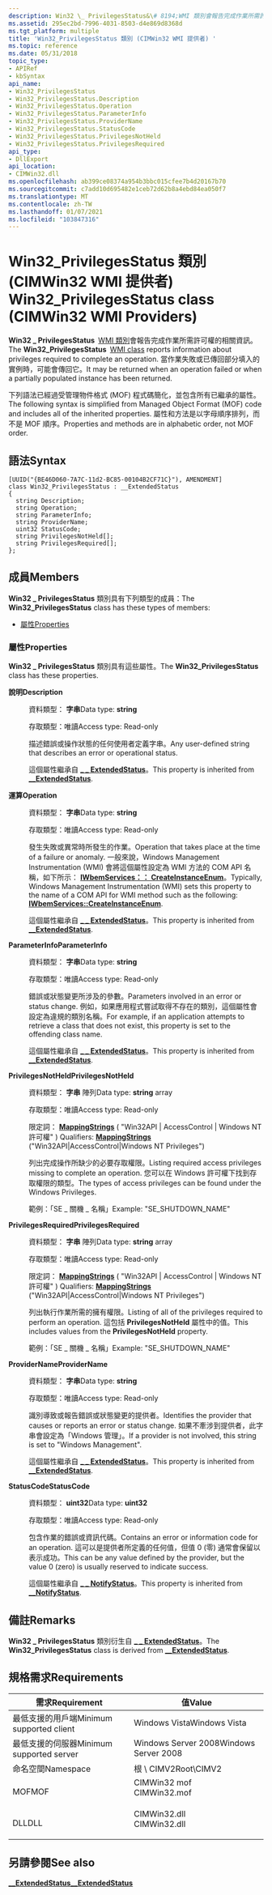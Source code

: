 ```yaml
---
description: Win32 \_ PrivilegesStatus&\# 8194;WMI 類別會報告完成作業所需許可權的相關資訊。 當作業失敗或已傳回部分填入的實例時，可能會傳回它。
ms.assetid: 295ec2bd-7996-4031-8503-d4e869d8368d
ms.tgt_platform: multiple
title: 'Win32_PrivilegesStatus 類別 (CIMWin32 WMI 提供者) '
ms.topic: reference
ms.date: 05/31/2018
topic_type:
- APIRef
- kbSyntax
api_name:
- Win32_PrivilegesStatus
- Win32_PrivilegesStatus.Description
- Win32_PrivilegesStatus.Operation
- Win32_PrivilegesStatus.ParameterInfo
- Win32_PrivilegesStatus.ProviderName
- Win32_PrivilegesStatus.StatusCode
- Win32_PrivilegesStatus.PrivilegesNotHeld
- Win32_PrivilegesStatus.PrivilegesRequired
api_type:
- DllExport
api_location:
- CIMWin32.dll
ms.openlocfilehash: ab399ce08374a954b3bbc015cfee7b4d20167b70
ms.sourcegitcommit: c7add10d695482e1ceb72d62b8a4ebd84ea050f7
ms.translationtype: MT
ms.contentlocale: zh-TW
ms.lasthandoff: 01/07/2021
ms.locfileid: "103847316"
---
```

# <a name="win32_privilegesstatus-class-cimwin32-wmi-providers"></a><span data-ttu-id="d4517-104">Win32_PrivilegesStatus 類別 (CIMWin32 WMI 提供者) </span><span class="sxs-lookup"><span data-stu-id="d4517-104">Win32_PrivilegesStatus class (CIMWin32 WMI Providers)</span></span>

<span data-ttu-id="d4517-105">**Win32 \_ PrivilegesStatus** [WMI 類別](../wmisdk/retrieving-a-class.md)會報告完成作業所需許可權的相關資訊。</span><span class="sxs-lookup"><span data-stu-id="d4517-105">The **Win32\_PrivilegesStatus** [WMI class](../wmisdk/retrieving-a-class.md) reports information about privileges required to complete an operation.</span></span> <span data-ttu-id="d4517-106">當作業失敗或已傳回部分填入的實例時，可能會傳回它。</span><span class="sxs-lookup"><span data-stu-id="d4517-106">It may be returned when an operation failed or when a partially populated instance has been returned.</span></span>

<span data-ttu-id="d4517-107">下列語法已經過受管理物件格式 (MOF) 程式碼簡化，並包含所有已繼承的屬性。</span><span class="sxs-lookup"><span data-stu-id="d4517-107">The following syntax is simplified from Managed Object Format (MOF) code and includes all of the inherited properties.</span></span> <span data-ttu-id="d4517-108">屬性和方法是以字母順序排列，而不是 MOF 順序。</span><span class="sxs-lookup"><span data-stu-id="d4517-108">Properties and methods are in alphabetic order, not MOF order.</span></span>

## <a name="syntax"></a><span data-ttu-id="d4517-109">語法</span><span class="sxs-lookup"><span data-stu-id="d4517-109">Syntax</span></span>

``` syntax
[UUID("{BE46D060-7A7C-11d2-BC85-00104B2CF71C}"), AMENDMENT]
class Win32_PrivilegesStatus : __ExtendedStatus
{
  string Description;
  string Operation;
  string ParameterInfo;
  string ProviderName;
  uint32 StatusCode;
  string PrivilegesNotHeld[];
  string PrivilegesRequired[];
};
```

## <a name="members"></a><span data-ttu-id="d4517-110">成員</span><span class="sxs-lookup"><span data-stu-id="d4517-110">Members</span></span>

<span data-ttu-id="d4517-111">**Win32 \_ PrivilegesStatus** 類別具有下列類型的成員：</span><span class="sxs-lookup"><span data-stu-id="d4517-111">The **Win32\_PrivilegesStatus** class has these types of members:</span></span>

-   [<span data-ttu-id="d4517-112">屬性</span><span class="sxs-lookup"><span data-stu-id="d4517-112">Properties</span></span>](#properties)

### <a name="properties"></a><span data-ttu-id="d4517-113">屬性</span><span class="sxs-lookup"><span data-stu-id="d4517-113">Properties</span></span>

<span data-ttu-id="d4517-114">**Win32 \_ PrivilegesStatus** 類別具有這些屬性。</span><span class="sxs-lookup"><span data-stu-id="d4517-114">The **Win32\_PrivilegesStatus** class has these properties.</span></span>

<dl> <dt>

<span data-ttu-id="d4517-115">**說明**</span><span class="sxs-lookup"><span data-stu-id="d4517-115">**Description**</span></span>
</dt> <dd> <dl> <dt>

<span data-ttu-id="d4517-116">資料類型： **字串**</span><span class="sxs-lookup"><span data-stu-id="d4517-116">Data type: **string**</span></span>
</dt> <dt>

<span data-ttu-id="d4517-117">存取類型：唯讀</span><span class="sxs-lookup"><span data-stu-id="d4517-117">Access type: Read-only</span></span>
</dt> </dl>

<span data-ttu-id="d4517-118">描述錯誤或操作狀態的任何使用者定義字串。</span><span class="sxs-lookup"><span data-stu-id="d4517-118">Any user-defined string that describes an error or operational status.</span></span>

<span data-ttu-id="d4517-119">這個屬性繼承自 [**\_ \_ ExtendedStatus**](../wmisdk/--extendedstatus.md)。</span><span class="sxs-lookup"><span data-stu-id="d4517-119">This property is inherited from [**\_\_ExtendedStatus**](../wmisdk/--extendedstatus.md).</span></span>

</dd> <dt>

<span data-ttu-id="d4517-120">**運算**</span><span class="sxs-lookup"><span data-stu-id="d4517-120">**Operation**</span></span>
</dt> <dd> <dl> <dt>

<span data-ttu-id="d4517-121">資料類型： **字串**</span><span class="sxs-lookup"><span data-stu-id="d4517-121">Data type: **string**</span></span>
</dt> <dt>

<span data-ttu-id="d4517-122">存取類型：唯讀</span><span class="sxs-lookup"><span data-stu-id="d4517-122">Access type: Read-only</span></span>
</dt> </dl>

<span data-ttu-id="d4517-123">發生失敗或異常時所發生的作業。</span><span class="sxs-lookup"><span data-stu-id="d4517-123">Operation that takes place at the time of a failure or anomaly.</span></span> <span data-ttu-id="d4517-124">一般來說，Windows Management Instrumentation (WMI) 會將這個屬性設定為 WMI 方法的 COM API 名稱，如下所示： [**IWbemServices：： CreateInstanceEnum**](/windows/win32/api/wbemcli/nf-wbemcli-iwbemservices-createinstanceenum)。</span><span class="sxs-lookup"><span data-stu-id="d4517-124">Typically, Windows Management Instrumentation (WMI) sets this property to the name of a COM API for WMI method such as the following: [**IWbemServices::CreateInstanceEnum**](/windows/win32/api/wbemcli/nf-wbemcli-iwbemservices-createinstanceenum).</span></span>

<span data-ttu-id="d4517-125">這個屬性繼承自 [**\_ \_ ExtendedStatus**](../wmisdk/--extendedstatus.md)。</span><span class="sxs-lookup"><span data-stu-id="d4517-125">This property is inherited from [**\_\_ExtendedStatus**](../wmisdk/--extendedstatus.md).</span></span>

</dd> <dt>

<span data-ttu-id="d4517-126">**ParameterInfo**</span><span class="sxs-lookup"><span data-stu-id="d4517-126">**ParameterInfo**</span></span>
</dt> <dd> <dl> <dt>

<span data-ttu-id="d4517-127">資料類型： **字串**</span><span class="sxs-lookup"><span data-stu-id="d4517-127">Data type: **string**</span></span>
</dt> <dt>

<span data-ttu-id="d4517-128">存取類型：唯讀</span><span class="sxs-lookup"><span data-stu-id="d4517-128">Access type: Read-only</span></span>
</dt> </dl>

<span data-ttu-id="d4517-129">錯誤或狀態變更所涉及的參數。</span><span class="sxs-lookup"><span data-stu-id="d4517-129">Parameters involved in an error or status change.</span></span> <span data-ttu-id="d4517-130">例如，如果應用程式嘗試取得不存在的類別，這個屬性會設定為違規的類別名稱。</span><span class="sxs-lookup"><span data-stu-id="d4517-130">For example, if an application attempts to retrieve a class that does not exist, this property is set to the offending class name.</span></span>

<span data-ttu-id="d4517-131">這個屬性繼承自 [**\_ \_ ExtendedStatus**](../wmisdk/--extendedstatus.md)。</span><span class="sxs-lookup"><span data-stu-id="d4517-131">This property is inherited from [**\_\_ExtendedStatus**](../wmisdk/--extendedstatus.md).</span></span>

</dd> <dt>

<span data-ttu-id="d4517-132">**PrivilegesNotHeld**</span><span class="sxs-lookup"><span data-stu-id="d4517-132">**PrivilegesNotHeld**</span></span>
</dt> <dd> <dl> <dt>

<span data-ttu-id="d4517-133">資料類型： **字串** 陣列</span><span class="sxs-lookup"><span data-stu-id="d4517-133">Data type: **string** array</span></span>
</dt> <dt>

<span data-ttu-id="d4517-134">存取類型：唯讀</span><span class="sxs-lookup"><span data-stu-id="d4517-134">Access type: Read-only</span></span>
</dt> <dt>

<span data-ttu-id="d4517-135">限定詞： [**MappingStrings**](../wmisdk/standard-qualifiers.md) ( "Win32API \| AccessControl \| Windows NT 許可權" ) </span><span class="sxs-lookup"><span data-stu-id="d4517-135">Qualifiers: [**MappingStrings**](../wmisdk/standard-qualifiers.md) ("Win32API\|AccessControl\|Windows NT Privileges")</span></span>
</dt> </dl>

<span data-ttu-id="d4517-136">列出完成操作所缺少的必要存取權限。</span><span class="sxs-lookup"><span data-stu-id="d4517-136">Listing required access privileges missing to complete an operation.</span></span> <span data-ttu-id="d4517-137">您可以在 Windows 許可權下找到存取權限的類型。</span><span class="sxs-lookup"><span data-stu-id="d4517-137">The types of access privileges can be found under the Windows Privileges.</span></span>

<span data-ttu-id="d4517-138">範例：「SE \_ 關機 \_ 名稱」</span><span class="sxs-lookup"><span data-stu-id="d4517-138">Example: "SE\_SHUTDOWN\_NAME"</span></span>

</dd> <dt>

<span data-ttu-id="d4517-139">**PrivilegesRequired**</span><span class="sxs-lookup"><span data-stu-id="d4517-139">**PrivilegesRequired**</span></span>
</dt> <dd> <dl> <dt>

<span data-ttu-id="d4517-140">資料類型： **字串** 陣列</span><span class="sxs-lookup"><span data-stu-id="d4517-140">Data type: **string** array</span></span>
</dt> <dt>

<span data-ttu-id="d4517-141">存取類型：唯讀</span><span class="sxs-lookup"><span data-stu-id="d4517-141">Access type: Read-only</span></span>
</dt> <dt>

<span data-ttu-id="d4517-142">限定詞： [**MappingStrings**](../wmisdk/standard-qualifiers.md) ( "Win32API \| AccessControl \| Windows NT 許可權" ) </span><span class="sxs-lookup"><span data-stu-id="d4517-142">Qualifiers: [**MappingStrings**](../wmisdk/standard-qualifiers.md) ("Win32API\|AccessControl\|Windows NT Privileges")</span></span>
</dt> </dl>

<span data-ttu-id="d4517-143">列出執行作業所需的擁有權限。</span><span class="sxs-lookup"><span data-stu-id="d4517-143">Listing of all of the privileges required to perform an operation.</span></span> <span data-ttu-id="d4517-144">這包括 **PrivilegesNotHeld** 屬性中的值。</span><span class="sxs-lookup"><span data-stu-id="d4517-144">This includes values from the **PrivilegesNotHeld** property.</span></span>

<span data-ttu-id="d4517-145">範例：「SE \_ 關機 \_ 名稱」</span><span class="sxs-lookup"><span data-stu-id="d4517-145">Example: "SE\_SHUTDOWN\_NAME"</span></span>

</dd> <dt>

<span data-ttu-id="d4517-146">**ProviderName**</span><span class="sxs-lookup"><span data-stu-id="d4517-146">**ProviderName**</span></span>
</dt> <dd> <dl> <dt>

<span data-ttu-id="d4517-147">資料類型： **字串**</span><span class="sxs-lookup"><span data-stu-id="d4517-147">Data type: **string**</span></span>
</dt> <dt>

<span data-ttu-id="d4517-148">存取類型：唯讀</span><span class="sxs-lookup"><span data-stu-id="d4517-148">Access type: Read-only</span></span>
</dt> </dl>

<span data-ttu-id="d4517-149">識別導致或報告錯誤或狀態變更的提供者。</span><span class="sxs-lookup"><span data-stu-id="d4517-149">Identifies the provider that causes or reports an error or status change.</span></span> <span data-ttu-id="d4517-150">如果不牽涉到提供者，此字串會設定為「Windows 管理」。</span><span class="sxs-lookup"><span data-stu-id="d4517-150">If a provider is not involved, this string is set to "Windows Management".</span></span>

<span data-ttu-id="d4517-151">這個屬性繼承自 [**\_ \_ ExtendedStatus**](../wmisdk/--extendedstatus.md)。</span><span class="sxs-lookup"><span data-stu-id="d4517-151">This property is inherited from [**\_\_ExtendedStatus**](../wmisdk/--extendedstatus.md).</span></span>

</dd> <dt>

<span data-ttu-id="d4517-152">**StatusCode**</span><span class="sxs-lookup"><span data-stu-id="d4517-152">**StatusCode**</span></span>
</dt> <dd> <dl> <dt>

<span data-ttu-id="d4517-153">資料類型： **uint32**</span><span class="sxs-lookup"><span data-stu-id="d4517-153">Data type: **uint32**</span></span>
</dt> <dt>

<span data-ttu-id="d4517-154">存取類型：唯讀</span><span class="sxs-lookup"><span data-stu-id="d4517-154">Access type: Read-only</span></span>
</dt> </dl>

<span data-ttu-id="d4517-155">包含作業的錯誤或資訊代碼。</span><span class="sxs-lookup"><span data-stu-id="d4517-155">Contains an error or information code for an operation.</span></span> <span data-ttu-id="d4517-156">這可以是提供者所定義的任何值，但值 0 (零) 通常會保留以表示成功。</span><span class="sxs-lookup"><span data-stu-id="d4517-156">This can be any value defined by the provider, but the value 0 (zero) is usually reserved to indicate success.</span></span>

<span data-ttu-id="d4517-157">這個屬性繼承自 [**\_ \_ NotifyStatus**](../wmisdk/--notifystatus.md)。</span><span class="sxs-lookup"><span data-stu-id="d4517-157">This property is inherited from [**\_\_NotifyStatus**](../wmisdk/--notifystatus.md).</span></span>

</dd> </dl>

## <a name="remarks"></a><span data-ttu-id="d4517-158">備註</span><span class="sxs-lookup"><span data-stu-id="d4517-158">Remarks</span></span>

<span data-ttu-id="d4517-159">**Win32 \_ PrivilegesStatus** 類別衍生自 [**\_ \_ ExtendedStatus**](../wmisdk/--extendedstatus.md)。</span><span class="sxs-lookup"><span data-stu-id="d4517-159">The **Win32\_PrivilegesStatus** class is derived from [**\_\_ExtendedStatus**](../wmisdk/--extendedstatus.md).</span></span>

## <a name="requirements"></a><span data-ttu-id="d4517-160">規格需求</span><span class="sxs-lookup"><span data-stu-id="d4517-160">Requirements</span></span>



| <span data-ttu-id="d4517-161">需求</span><span class="sxs-lookup"><span data-stu-id="d4517-161">Requirement</span></span> | <span data-ttu-id="d4517-162">值</span><span class="sxs-lookup"><span data-stu-id="d4517-162">Value</span></span> |
|-------------------------------------|-----------------------------------------------------------------------------------------|
| <span data-ttu-id="d4517-163">最低支援的用戶端</span><span class="sxs-lookup"><span data-stu-id="d4517-163">Minimum supported client</span></span><br/> | <span data-ttu-id="d4517-164">Windows Vista</span><span class="sxs-lookup"><span data-stu-id="d4517-164">Windows Vista</span></span><br/>                                                                |
| <span data-ttu-id="d4517-165">最低支援的伺服器</span><span class="sxs-lookup"><span data-stu-id="d4517-165">Minimum supported server</span></span><br/> | <span data-ttu-id="d4517-166">Windows Server 2008</span><span class="sxs-lookup"><span data-stu-id="d4517-166">Windows Server 2008</span></span><br/>                                                          |
| <span data-ttu-id="d4517-167">命名空間</span><span class="sxs-lookup"><span data-stu-id="d4517-167">Namespace</span></span><br/>                | <span data-ttu-id="d4517-168">根 \\ CIMV2</span><span class="sxs-lookup"><span data-stu-id="d4517-168">Root\\CIMV2</span></span><br/>                                                                  |
| <span data-ttu-id="d4517-169">MOF</span><span class="sxs-lookup"><span data-stu-id="d4517-169">MOF</span></span><br/>                      | <dl> <span data-ttu-id="d4517-170"><dt>CIMWin32 mof</dt></span><span class="sxs-lookup"><span data-stu-id="d4517-170"><dt>CIMWin32.mof</dt></span></span> </dl> |
| <span data-ttu-id="d4517-171">DLL</span><span class="sxs-lookup"><span data-stu-id="d4517-171">DLL</span></span><br/>                      | <dl> <span data-ttu-id="d4517-172"><dt>CIMWin32.dll</dt></span><span class="sxs-lookup"><span data-stu-id="d4517-172"><dt>CIMWin32.dll</dt></span></span> </dl> |



## <a name="see-also"></a><span data-ttu-id="d4517-173">另請參閱</span><span class="sxs-lookup"><span data-stu-id="d4517-173">See also</span></span>

<dl> <dt>

[<span data-ttu-id="d4517-174">**\_\_ExtendedStatus**</span><span class="sxs-lookup"><span data-stu-id="d4517-174">**\_\_ExtendedStatus**</span></span>](../wmisdk/--extendedstatus.md)
</dt> </dl>

 

 
